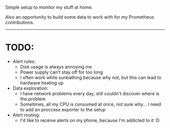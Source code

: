 Simple setup to monitor my stuff at home.

Also an opportunity to build some data to work with for my Prometheus contributions.

---


# TODO:

* Alert rules:
  * Disk usage is always annoying me
  * Power supply can't stay off for too long
  * I often work while sunbathing because why not, but this can lead to hardware heating up
* Data exploration:
  * I have network problems every day, still couldn't discover where is the problem
  * Sometimes, all my CPU is consumed at once, not sure why... I need to add an proccess exporter to the setup
* Alert routing:
  * I'd like to receive alerts on my phone, because I'm addicted to it :D
